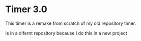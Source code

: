 # Timer 3.0

This timer is a remake from scratch of my old repository timer.

Is in a difernt repository because I do this in a new project
